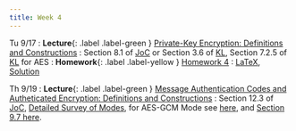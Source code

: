 ```yaml
---
title: Week 4
---
```


Tu 9/17
: **Lecture**{: .label .label-green } [Private-Key Encryption: Definitions and Constructions](assets/lecture-notes/collection-F24.pdf)
    : Section 8.1 of [JoC](https://joyofcryptography.com/pdf/chap8.pdf) or Section 3.6 of [KL](http://www.cs.umd.edu/~jkatz/imc/toc-preface-3rd.pdf), Section 7.2.5 of [KL](http://www.cs.umd.edu/~jkatz/imc/toc-preface-3rd.pdf) for AES
: **Homework**{: .label .label-yellow } [Homework 4](assets/homework/hw-4.pdf)
    : [LaTeX](assets/homework/hw-4.tex), [Solution](assets/homework/hw-4-sol.pdf)

Th 9/19
: **Lecture**{: .label .label-green } [Message Authentication Codes and Autheticated Encryption: Definitions and Constructions](assets/lecture-notes/collection-F24.pdf)
    : Section 12.3 of [JoC](https://joyofcryptography.com/pdf/chap12.pdf), [Detailed Survey of Modes](https://www.cs.ucdavis.edu/~rogaway/papers/modes.pdf), for AES-GCM Mode see [here](https://eprint.iacr.org/2004/193.pdf), and [Section 9.7 here](https://toc.cryptobook.us/book.pdf).
